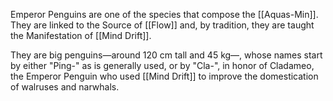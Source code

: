 Emperor Penguins are one of the species that compose the [[Aquas-Min]]. They are linked to the Source of [[Flow]] and, by tradition, they are taught the Manifestation of [[Mind Drift]].

They are big penguins—around 120 cm tall and 45 kg—, whose names start by either "Ping-" as is generally used, or by "Cla-", in honor of Cladameo, the Emperor Penguin who used [[Mind Drift]] to improve the domestication of walruses and narwhals.